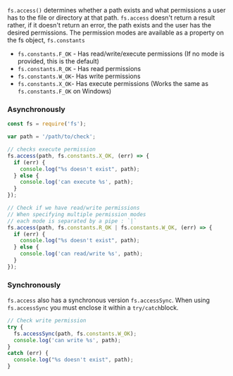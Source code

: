 `fs.access()` determines whether a path exists and what permissions a user has to the 
file or directory at that path. `fs.access` doesn't return a result rather, if it 
doesn't return an error, the path exists and the user has the desired permissions.
The permission modes are available as a property on the fs object, `fs.constants`

- `fs.constants.F_OK` - Has read/write/execute permissions (If no mode is provided, this is the default)
- `fs.constants.R_OK` - Has read permissions
- `fs.constants.W_OK`- Has write permissions
- `fs.constants.X_OK`- Has execute permissions (Works the same as `fs.constants.F_OK` on Windows)

### Asynchronously

```js
const fs = require('fs');

var path = '/path/to/check';

// checks execute permission
fs.access(path, fs.constants.X_OK, (err) => {
  if (err) {
    console.log("%s doesn't exist", path);
  } else {
    console.log('can execute %s', path);
  }
});

// Check if we have read/write permissions
// When specifying multiple permission modes
// each mode is separated by a pipe : `|`
fs.access(path, fs.constants.R_OK | fs.constants.W_OK, (err) => {
  if (err) {
    console.log("%s doesn't exist", path);
  } else {
    console.log('can read/write %s', path);
  }
});
```

### Synchronously
`fs.access` also has a synchronous version `fs.accessSync`. When using `fs.accessSync` 
you must enclose it within a `try/catch`block.

```js
// Check write permission
try {
  fs.accessSync(path, fs.constants.W_OK);
  console.log('can write %s', path);
}
catch (err) {
  console.log("%s doesn't exist", path);
}
```